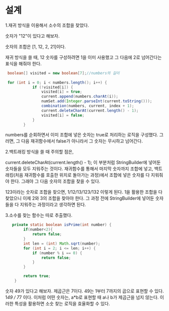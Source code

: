 설계
=============
1.재귀 방식을 이용해서 소수의 조합을 찾았다.

숫자가 "12"이 있다고 해보자. 

숫자의 조합은 [1, 12, 2, 21]이다.

재귀 방식을 쓸 때, 12 숫자를 구성하려면 1을 이미 사용했고 그 다음에 2로 넘어간다는 표식을 해줘야 한다.


```java
 boolean[] visited = new boolean[7];//numbers의 길이
 
 for (int i = 0; i < numbers.length(); i++) {
            if (!visited[i]) {
                visited[i] = true;
                current.append(numbers.charAt(i));
                numSet.add(Integer.parseInt(current.toString()));
                combination(numbers, current, index + 1);
                current.deleteCharAt(current.length() - 1);
                visited[i] = false;
            }
        }

 ```
numbers를 순회하면서 이미 조합에 넣은 숫자는 true로 처리하는 로직을 구성했다. 그러면, 그 다음 재귀함수에서 false가 아니라서 그 숫자는 무시하고 넘어간다. 

2.백트래킹 방식을 쓸 때 주의할 점은, 

current.deleteCharAt(current.length() - 1); 이 부분처럼 StringBuilder에 넣어둔 숫자들을 모두 지워주는 것이다. 재귀함수를 통해서 마지막 숫자까지 조합에 넣고, 백트래킹(처음 재귀함수를 호출한 위치로 돌아가는 과정)에서 조합에 넣은 숫자를 다 지워줘야 한다. 그래야 그 다음 숫자의 조합을 찾을 수 있다.

123이라는 숫자로 조합을 찾으면, 1/12/13/123/132 이렇게 된다. 1을 활용한 조합을 다 찾았으니 이제 2와 3의 조합을 찾아야 한다. 그 과정 전에 StringBuilder에 넣어둔 숫자들을 다 지워주는 과정이라고 생각하면 된다. 

3.소수를 찾는 함수는 따로 추출했다. 
```java
   private static boolean isPrime(int number) {
        if(number<2){
            return false;
        }
        int len = (int) Math.sqrt(number);
        for (int i = 2; i <= len; i++) {
            if (number % i == 0) {
                return false;
            }
        }

        return true;
    }
```
숫자 49가 있다고 해보자. 제곱근은 7이다. 49는 1부터 7까지의 곱으로 표현할 수 있다.
1*49 / 7*7 이다. 이처럼 어떤 숫자는, a*b로 표현할 때 a나 b가 제곱근을 넘지 않는다. 이러한 특성을 활용하면 소숫 찾는 로직을 효율화할 수 있다.
